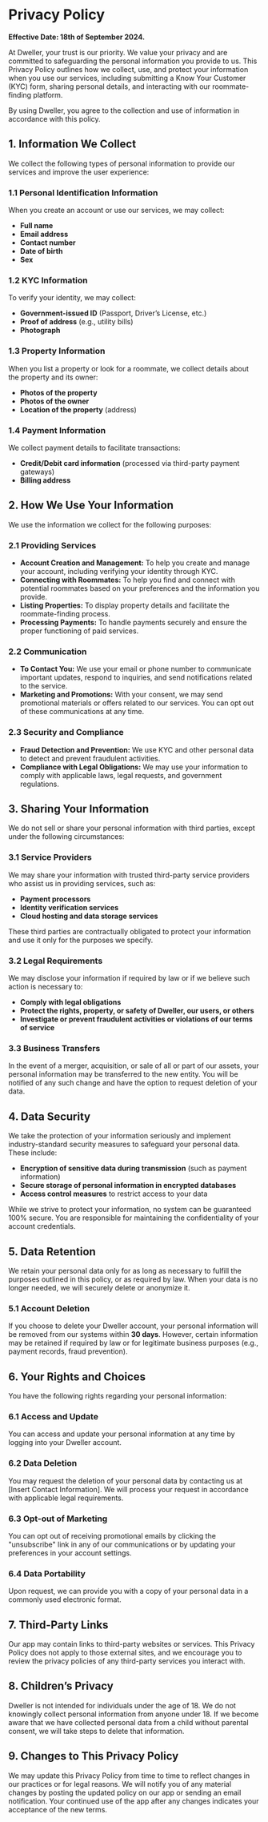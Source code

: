 <link rel="stylesheet" href="styles.css">

# Privacy Policy

**Effective Date: 18th of September 2024.**

At Dweller, your trust is our priority. We value your privacy and are committed to safeguarding the personal information you provide to us. This Privacy Policy outlines how we collect, use, and protect your information when you use our services, including submitting a Know Your Customer (KYC) form, sharing personal details, and interacting with our roommate-finding platform.

By using Dweller, you agree to the collection and use of information in accordance with this policy.

## 1. Information We Collect
We collect the following types of personal information to provide our services and improve the user experience:

### 1.1 Personal Identification Information
When you create an account or use our services, we may collect:
- **Full name**
- **Email address**
- **Contact number**
- **Date of birth**
- **Sex**

### 1.2 KYC Information
To verify your identity, we may collect:
- **Government-issued ID** (Passport, Driver’s License, etc.)
- **Proof of address** (e.g., utility bills)
- **Photograph**

### 1.3 Property Information
When you list a property or look for a roommate, we collect details about the property and its owner:
- **Photos of the property**
- **Photos of the owner**
- **Location of the property** (address)

### 1.4 Payment Information
We collect payment details to facilitate transactions:
- **Credit/Debit card information** (processed via third-party payment gateways)
- **Billing address**

## 2. How We Use Your Information
We use the information we collect for the following purposes:

### 2.1 Providing Services
- **Account Creation and Management:** To help you create and manage your account, including verifying your identity through KYC.
- **Connecting with Roommates:** To help you find and connect with potential roommates based on your preferences and the information you provide.
- **Listing Properties:** To display property details and facilitate the roommate-finding process.
- **Processing Payments:** To handle payments securely and ensure the proper functioning of paid services.

### 2.2 Communication
- **To Contact You:** We use your email or phone number to communicate important updates, respond to inquiries, and send notifications related to the service.
- **Marketing and Promotions:** With your consent, we may send promotional materials or offers related to our services. You can opt out of these communications at any time.

### 2.3 Security and Compliance
- **Fraud Detection and Prevention:** We use KYC and other personal data to detect and prevent fraudulent activities.
- **Compliance with Legal Obligations:** We may use your information to comply with applicable laws, legal requests, and government regulations.

## 3. Sharing Your Information
We do not sell or share your personal information with third parties, except under the following circumstances:

### 3.1 Service Providers
We may share your information with trusted third-party service providers who assist us in providing services, such as:
- **Payment processors**
- **Identity verification services**
- **Cloud hosting and data storage services**

These third parties are contractually obligated to protect your information and use it only for the purposes we specify.

### 3.2 Legal Requirements
We may disclose your information if required by law or if we believe such action is necessary to:
- **Comply with legal obligations**
- **Protect the rights, property, or safety of Dweller, our users, or others**
- **Investigate or prevent fraudulent activities or violations of our terms of service**

### 3.3 Business Transfers
In the event of a merger, acquisition, or sale of all or part of our assets, your personal information may be transferred to the new entity. You will be notified of any such change and have the option to request deletion of your data.

## 4. Data Security
We take the protection of your information seriously and implement industry-standard security measures to safeguard your personal data. These include:
- **Encryption of sensitive data during transmission** (such as payment information)
- **Secure storage of personal information in encrypted databases**
- **Access control measures** to restrict access to your data

While we strive to protect your information, no system can be guaranteed 100% secure. You are responsible for maintaining the confidentiality of your account credentials.

## 5. Data Retention
We retain your personal data only for as long as necessary to fulfill the purposes outlined in this policy, or as required by law. When your data is no longer needed, we will securely delete or anonymize it.

### 5.1 Account Deletion
If you choose to delete your Dweller account, your personal information will be removed from our systems within **30 days**. However, certain information may be retained if required by law or for legitimate business purposes (e.g., payment records, fraud prevention).

## 6. Your Rights and Choices
You have the following rights regarding your personal information:

### 6.1 Access and Update
You can access and update your personal information at any time by logging into your Dweller account.

### 6.2 Data Deletion
You may request the deletion of your personal data by contacting us at [Insert Contact Information]. We will process your request in accordance with applicable legal requirements.

### 6.3 Opt-out of Marketing
You can opt out of receiving promotional emails by clicking the "unsubscribe" link in any of our communications or by updating your preferences in your account settings.

### 6.4 Data Portability
Upon request, we can provide you with a copy of your personal data in a commonly used electronic format.

## 7. Third-Party Links
Our app may contain links to third-party websites or services. This Privacy Policy does not apply to those external sites, and we encourage you to review the privacy policies of any third-party services you interact with.

## 8. Children’s Privacy
Dweller is not intended for individuals under the age of 18. We do not knowingly collect personal information from anyone under 18. If we become aware that we have collected personal data from a child without parental consent, we will take steps to delete that information.

## 9. Changes to This Privacy Policy
We may update this Privacy Policy from time to time to reflect changes in our practices or for legal reasons. We will notify you of any material changes by posting the updated policy on our app or sending an email notification. Your continued use of the app after any changes indicates your acceptance of the new terms.
